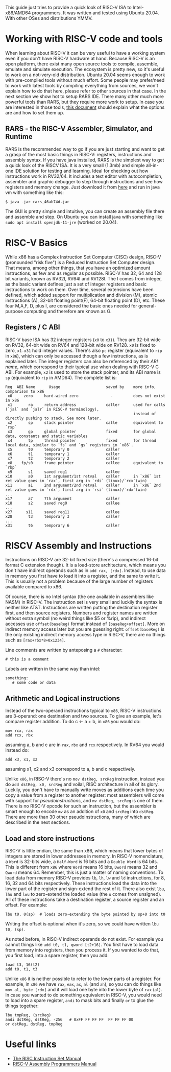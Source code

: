 This guide just tries to provide a quick look of RISC-V ISA to Intel-x86/AMD64 programmers. It was written
and tested using Ubuntu 20.04. With other OSes and distributions YMMV.

# Working with RISC-V code and tools

When learning about RISC-V it can be very useful to have a working system even if you don't have RISC-V
hardware at hand.
Because RISC-V is an open platform, there exist many open source tools to compile, assemble, emulate and
simulate execution.
The ecosystem is pretty new, so it's useful to work on a not-very-old distribution. Ubuntu 20.04 seems
enough to work with pre-compiled tools without much effort. Some people may prefer/need to work with latest
tools by compiling everything from sources, we won't explain how to do that here, please refer to other
sources in that case. In the next section we show hot to setup RARS IDE. 
There many other much more powerful tools than RARS, but they require more work to setup. 
In case you are interested in those tools, [this document](riscv-tools-setup.md) should explain what the
options are and how to set them up.


## RARS - the RISC-V Assembler, Simulator, and Runtime

RARS is the recommended way to go if you are just starting and want to get a grasp of the most basic
things in RISC-V: registers, instructions and assembly syntax. 
If you have java installed, RARS is the simplest way to get a quick look of the RISCV ISA. It is a very
small (1.3mb) and simple all-in-one IDE solution for testing and learning.
Ideal for checking out how instructions work in RV32/64.
It includes a text editor with autocompletion, assembler and graphic debugger to step through instructions
and see how registers and memory change.
Just download it from [here](https://github.com/TheThirdOne/rars/releases/latest) and run in java vm
with something like this:
```
$ java -jar rars_46ab74d.jar
```

The GUI is pretty simple and intuitive, you can create an assembly file there and assemble and step. 
On Ubuntu you can install java with something like `sudo apt install openjdk-11-jre` (worked on 20.04).


# RISC-V Basics

While x86 has a Complex Instruction Set Computer (CISC) design, RISC-V (pronounded "risk five") is a Reduced Instruction Set Computer design.
That means, among other things, that you have an optimized amount instructions, as few and as regular as possible.
RISC-V has 32, 64 and 128 bit variants, known as RV32I, RV64I and RV128I.
The I comes from integer, as the basic variant defines just a set of integer registers and basic instructions to work on them.
Over time, several extensions have been defined, which added support for multiplication and division (M), atomic instructions (A),
32-bit floating point(F), 64-bit floating point (D), etc. These four M,A,F, D, plus I, are considered the basic ones needed for general-purpose
computing and therefore are known as G.

## Registers / C ABI

RISC-V base ISA has 32 integer registers (`x0` to `x31`). They are 32-bit wide on RV32, 64-bit wide on RV64 and
128-bit wide on RV128. `x0` is fixed to zero, `x1-x31` hold integer values. There's also `pc` register (equivalent
to `rip` in `x86`), which can only be accessed though a few instructions, as is explained later.
The integer registers can also be referenced by their _ABI name_, which correspond to their typical use when
dealing with RISC-V C ABI. For example, `x2` is used to store the stack pointer, and its ABI name is `sp`
(equivalent to `rip` in AMD64). The complete list is:


```
Reg  ABI Name      Usage                    saved by    more info, comparison to x86
 x0     zero     hard-wired zero              -         does not exist in x86
 x1       ra     return address             caller      used for calls (`jal` and `jalr` in RISC-V terminology),
                                                        instead of directly pushing to stack. See more later.  
 x2       sp     stack pointer              calle       equivalent to `rsp`
 x3       gp     global pointer             fixed       for global data, constants and static variables
 x4       tp     thread pointer             fixed       for thread local data, similar to `fs` and `gs` registers in `x86`.
 x5       t0     temporary 0                caller
 x6       t1     temporary 1                caller
 x7       t2     temporary 2                caller
 x8    fp/s0     frame pointer              callee      equivalent to `rbp`
 x9       s1     saved reg1                 callee
x10       a0     1st argument/1st retval    caller      in `x86` 1st ret value goes in `rax`, first arg in `rdi` (linux)/`rcx`(win) 
x11       a1     2nd argument/2nd retval    caller      in `x86` 2nd ret value goes in `rdx`, first arg in `rsi` (linux)/`rdx`(win) 
...
x17       a7     7th argument               caller
x18       s2     saved reg0                 callee
...
x27      s11     saved reg11                callee
x28       t3     temporary 3                caller
...
x31       t6     temporary 6                caller
```

# RISCV Assembly and Instructions

Instructions on RISC-V are 32-bit fixed size (there's a compressed 16-bit format C extension though).
It is a load-store architecture, which means you don't have indirect operands such as in `add rax, [rdx]`.
Instead, to use data in memory you first have to load it into a register, and the same to write it. This
is usually not a problem because of the large number of registers available compared to x86.

Of course, there is no Intel syntax (the one available in assemblers like NASM) in RISC-V.
The instruction set is very small and luckily the syntax is neither like AT&T.
Instructions are written putting the destination register first, and then source registers.
Numbers and register names are written without extra symbol (no weird things like $5 or %rip), and
indirect accesses use `offset(baseReg)` format instead of `[baseReg+offset]`.
More on indirect memory access later but you are guessing right: `offset(baseReg)` is the only existing
indirect memory access type in RISC-V, there are no things such as `[rax+rbx*8+0x1234]`.

Line comments are written by anteposing a `#` character:

```
# this is a comment
```

Labels are written in the same way than intel:

```
something:
   # some code or data
```


## Arithmetic and Logical instructions

Instead of the two-operand instructions typical to `x86`, RISC-V instructions are 3-operand: one destination
and two sources. To give an example, let's compare register addition. To do c <- a + b, in `x86` you would do:

```
mov rcx, rax
add rcx, rbx
```
assuming a, b and c are in `rax`, `rbx` and `rcx` respectively. 
In RV64 you would instead do:

```
add x3, x1, x2
```

assuming x1, x2 and x3 correspond to a, b and c respectively.

Unlike `x86`, in RISC-V there's no `mov dstReg, srcReg` instruction, instead you do `add dstReg, x0, srcReg` and
voila!, RISC architecture in all of its glory.
Luckily, you don't have to manually write moves as additions each time you copy a value from a register to another
register: most assemblers will come with support for _pseudoinstructions_, and `mv dstReg, srcReg` is one of them.
There is no RISC-V opcode for such an instruction, but the assembler is smart enough to encode `mv` as an addition
of `x0` and `srcReg` into `dstReg`.
There are more than 30 other pseudoinstructions, many of which are described in the next sections.


## Load and store instructions

RISC-V is little endian, the same than x86, which means that lower bytes of integers are stored in lower
addresses in memory.
In RISC-V nomenclature, a `Word` is 32-bits wide, a `Half-Word` is 16 bits and a `Double Word` is 64 bits.
This is different from `x86` where `Word` means 16 bits, `Dword` means 32 and `Qword` means 64.
Remember, this is just a matter of naming conventions.
To load data from memory RISC-V provides `lb`, `lh`, `lw` and `ld` instructions, for 8, 16, 32 and 64 bits
respectively.
These instructions load the data into the lower part of the register and sign-extend the rest of it.
There also exist `lbu`, `lhu` and `lwu` to zero-extend the loaded value (the `u` comes from unsigned).
All of these instructions take a destination register, a source register and an offset. For example:

```
lbu t0, 0(sp)  # loads zero-extending the byte pointed by sp+0 into t0
```

Writing the offset is optional when it's zero, so we could have written `lbu t0, (sp)`.

As noted before, in RISC-V indirect operands do not exist.
For example you cannot things like `add t0, t1, qword [t2+16]`.
You first have to load data from memory into registers, then you process it.
If you wanted to do that, you first load, into a spare register, then you add:

```
load t3, 16(t2)
add t0, t1, t3
```

Unlike `x86` it is neither possible to refer to the lower parts of a register.
For example, in `x86` we have `rax`, `eax`, `ax`, `al` (and `ah`), so you can do things like
`mov al, byte [rdx]` and it will load one byte into the lower byte of `rax` (`al`).
In case you wanted to do something equivalent in RISC-V, you would need to load into a spare
register, `andi` to mask bits and finally `or` to glue the things together:

```
lbu tmpReg, (srcReg)
andi dstReg, dstReg, -256   # 0xFF FF FF FF  FF FF FF 00
or dstReg, dstReg, tmpReg
```




# Useful links

- [The RISC Instruction Set Manual](https://riscv.org/wp-content/uploads/2017/05/riscv-spec-v2.2.pdf)
- [RISC-V Assembly Programmers Manual](https://github.com/riscv/riscv-asm-manual/blob/master/riscv-asm.md)


